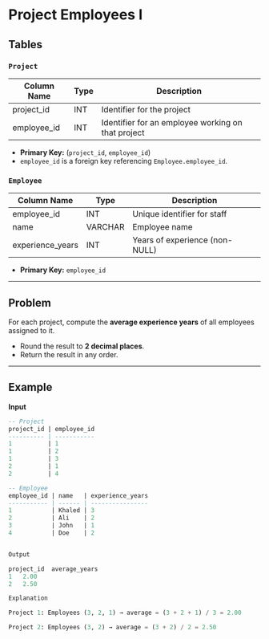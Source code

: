 # Project Employees I

## Tables

### `Project`

| Column Name  | Type | Description                                           |
|--------------|------|-------------------------------------------------------|
| project_id   | INT  | Identifier for the project                            |
| employee_id  | INT  | Identifier for an employee working on that project     |

- **Primary Key:** (`project_id`, `employee_id`)
- `employee_id` is a foreign key referencing `Employee.employee_id`.

### `Employee`

| Column Name       | Type    | Description                 |
|-------------------|---------|-----------------------------|
| employee_id       | INT     | Unique identifier for staff |
| name              | VARCHAR | Employee name               |
| experience_years  | INT     | Years of experience (non-NULL) |

- **Primary Key:** `employee_id`

---

## Problem

For each project, compute the **average experience years** of all employees assigned to it.  
- Round the result to **2 decimal places**.  
- Return the result in any order.

---

## Example

**Input**  

```sql
-- Project
project_id | employee_id
---------- | -----------
1          | 1
1          | 2
1          | 3
2          | 1
2          | 4

-- Employee
employee_id | name   | experience_years
----------- | ------ | ----------------
1           | Khaled | 3
2           | Ali    | 2
3           | John   | 1
4           | Doe    | 2


Output

project_id	average_years
1	2.00
2	2.50

Explanation

Project 1: Employees (3, 2, 1) → average = (3 + 2 + 1) / 3 = 2.00

Project 2: Employees (3, 2) → average = (3 + 2) / 2 = 2.50